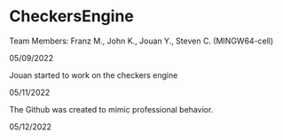 # CheckersEngine

Team Members: Franz M., John K., Jouan Y., Steven C. (MINGW64-cell)

05/09/2022

Jouan started to work on the checkers engine

05/11/2022

The Github was created to mimic professional behavior.

05/12/2022

